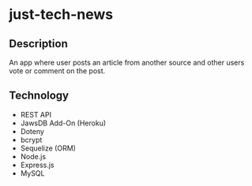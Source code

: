 # just-tech-news

## Description
An app where user posts an article from another source and other users vote or comment on the post.

## Technology
- REST API
- JawsDB Add-On (Heroku)
- Doteny
- bcrypt
- Sequelize (ORM)
- Node.js
- Express.js
- MySQL